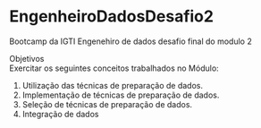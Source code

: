# EngenheiroDadosDesafio2
Bootcamp da IGTI Engenehiro de dados desafio final do modulo 2

Objetivos <br>
Exercitar os seguintes conceitos trabalhados no Módulo:
<ol>
<li>Utilização das técnicas de preparação de dados.</li>
<li> Implementação de técnicas de preparação de dados.</li>
<li>Seleção de técnicas de preparação de dados.</li>
<li>Integração de dados</li>
</ol>
